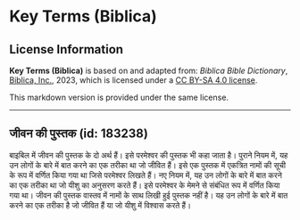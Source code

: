 # Key Terms (Biblica)

## License Information

**Key Terms (Biblica)** is based on and adapted from: _Biblica Bible Dictionary_, [Biblica, Inc.](https://www.biblica.com/), 2023, which is licensed under a [CC BY-SA 4.0 license](https://creativecommons.org/licenses/by-sa/4.0/legalcode.en).

This markdown version is provided under the same license.



--------------------------------

## जीवन की पुस्तक (id: 183238)

बाइबिल में जीवन की पुस्तक के दो अर्थ हैं। इसे परमेश्वर की पुस्तक भी कहा जाता है। पुराने नियम में, यह उन लोगों के बारे में बात करने का एक तरीका था जो जीवित हैं। इसे एक पुस्तक में एकत्रित नामों की सूची के रूप में वर्णित किया गया था जिसे परमेश्वर लिखते हैं। नए नियम में, यह उन लोगों के बारे में बात करने का एक तरीका था जो यीशु का अनुसरण करते हैं। इसे परमेश्वर के मेमने से संबंधित रूप में वर्णित किया गया था। जीवन की पुस्तक वास्तव में नामों के साथ लिखी हुई पुस्तक नहीं है। यह उन लोगों के बारे में बात करने का एक तरीका है जो जीवित हैं या जो यीशु में विश्वास करते हैं।


